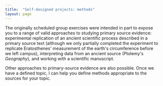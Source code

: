 ```yaml
---
title:  "Self-designed projects: methods"
layout: page
---
```



The originally scheduled group exercises were intended in part to expose you to a range of valid approaches to studying primary source evidence:  experimental replication of an ancient scientific process described in a primary source text (although we only partially completed the experiment to replicate Eratosthenes' measurement of the earth's circumference before we left campus), interpreting data from an ancient source (Ptolemy's *Geography*), and working with a scientific manuscript.

Other approaches to primary-source evidence are also possible.  Once we have a defined topic, I can help you define methods appropriate to the sources for your topic.
